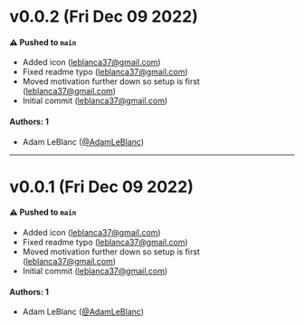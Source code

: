 # v0.0.2 (Fri Dec 09 2022)

#### ⚠️ Pushed to `main`

- Added icon (leblanca37@gmail.com)
- Fixed readme typo (leblanca37@gmail.com)
- Moved motivation further down so setup is first (leblanca37@gmail.com)
- Initial commit (leblanca37@gmail.com)

#### Authors: 1

- Adam LeBlanc ([@AdamLeBlanc](https://github.com/AdamLeBlanc))

---

# v0.0.1 (Fri Dec 09 2022)

#### ⚠️ Pushed to `main`

- Added icon (leblanca37@gmail.com)
- Fixed readme typo (leblanca37@gmail.com)
- Moved motivation further down so setup is first (leblanca37@gmail.com)
- Initial commit (leblanca37@gmail.com)

#### Authors: 1

- Adam LeBlanc ([@AdamLeBlanc](https://github.com/AdamLeBlanc))
